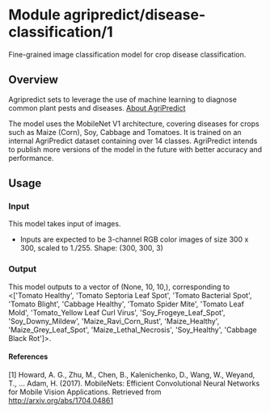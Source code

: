 # Module agripredict/disease-classification/1
Fine-grained image classification model for crop disease classification.

<!-- asset-path: https://agripredict-tfub.s3.amazonaws.com/model.tar.gz -->
<!-- module-type: image-classification -->
<!-- network-architecture: mobilenet -->
<!-- dataset: Internal AgriPredict Dataset -->
<!-- language: en -->
<!-- fine-tunable: true -->
<!-- format: saved_model_2 -->
<!-- license: BSD-3-Clause -->
<!-- interactive-model-name: vision -->

## Overview
Agripredict sets to leverage the use of machine learning to diagnose common plant pests and diseases. [About AgriPredict](https://agripredict.com)

The model uses the MobileNet V1 architecture, covering diseases for crops such as Maize (Corn), Soy, Cabbage and Tomatoes. It is trained on an internal AgriPredict dataset containing over 14 classes. AgriPredict intends to publish more versions of the model in the future with better accuracy and performance.

## Usage
### Input

This model takes input of images.

* Inputs are expected to be 3-channel RGB color images of size 300 x 300, scaled to 1./255.
Shape: (300, 300, 3)

### Output

This model outputs to a vector of (None, 10, 10,), corresponding to
        <['Tomato Healthy', 'Tomato Septoria Leaf Spot',
       'Tomato Bacterial Spot', 'Tomato Blight', 'Cabbage Healthy',
       'Tomato Spider Mite', 'Tomato Leaf Mold',
       'Tomato_Yellow Leaf Curl Virus', 'Soy_Frogeye_Leaf_Spot',
       'Soy_Downy_Mildew', 'Maize_Ravi_Corn_Rust', 'Maize_Healthy',
       'Maize_Grey_Leaf_Spot', 'Maize_Lethal_Necrosis', 'Soy_Healthy',
       'Cabbage Black Rot']>.

#### References
[1] Howard, A. G., Zhu, M., Chen, B., Kalenichenko, D., Wang, W., Weyand, T., … Adam, H. (2017). MobileNets: Efficient Convolutional Neural Networks for Mobile Vision Applications. Retrieved from http://arxiv.org/abs/1704.04861
